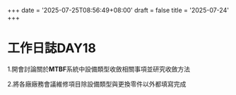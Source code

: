 +++
date = '2025-07-25T08:56:49+08:00'
draft = false
title = '2025-07-24'
+++
# 工作日誌DAY18

<!--more-->

1.開會討論關於**MTBF**系統中設備類型收斂相關事項並研究收斂方法

2.將各廠廠務會議維修項目除設備類型與更換零件以外都填寫完成